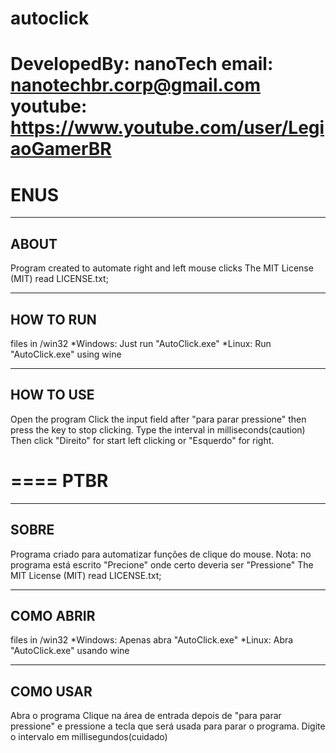 # autoclick


DevelopedBy: nanoTech
email: nanotechbr.corp@gmail.com
youtube: https://www.youtube.com/user/LegiaoGamerBR
====
ENUS
====
-------------------------------------------------------
ABOUT
-------------------------------------------------------
Program created to automate right and left mouse clicks
The MIT License (MIT) read LICENSE.txt;	


-------------------------------------------------------
HOW TO RUN
-------------------------------------------------------
files in /win32
*Windows: Just run "AutoClick.exe"
*Linux: Run "AutoClick.exe" using wine

-------------------------------------------------------
HOW TO USE
-------------------------------------------------------
Open the program
Click the input field after "para parar pressione" then press the key to stop clicking.
Type the interval in milliseconds(caution)
Then click "Direito" for start left clicking or "Esquerdo" for right.

====
PTBR
====
-------------------------------------------------------
SOBRE
-------------------------------------------------------
Programa criado para automatizar funções de clique do mouse.
Nota: no programa está escrito "Precione" onde certo deveria ser "Pressione"
The MIT License (MIT) read LICENSE.txt;	


-------------------------------------------------------
COMO ABRIR
-------------------------------------------------------
files in /win32
*Windows: Apenas abra "AutoClick.exe"
*Linux: Abra "AutoClick.exe" usando wine

-------------------------------------------------------
COMO USAR
-------------------------------------------------------
Abra o programa
Clique na área de entrada depois de "para parar pressione" e pressione a tecla que será usada para parar o programa.
Digite o intervalo em millisegundos(cuidado)
